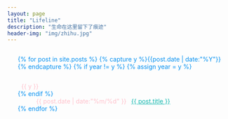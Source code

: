 ```yaml
---
layout: page
title: "Lifeline"
description: "生命在这里留下了痕迹"
header-img: "img/zhihu.jpg"
---
```


<style type="text/css">
.listing-seperator {
	list-style-type:none;
	font-weight:normal;
	margin-top:2em;
	color:pink
}
.listing-item { text-indent:3em; color:pink}
.listing-item a { margin-left:0.5em; color: #11b7ae}
.listing-item a:hover { text-description: underline}
</style>

<ul class="listing" style="list-style-type:none;font-weight:normal;margin-top:2em;color:#0590f0">
{% for post in site.posts %}
  {% capture y %}{{post.date | date:"%Y"}}{% endcapture %}
  {% if year != y %}
    {% assign year = y %}
    <li class="listing-seperator"><i class="fa fa-refresh fa-spin"></i>&nbsp;&nbsp;{{ y }}</li>
  {% endif %}
  <li class="listing-item">
    <time datetime="{{ post.date | date:"%Y-%m-%d" }}">{{ post.date | date:"%m/%d" }}</time>
    <a href="{{ post.url }}" title="{{ post.title }}">{{ post.title }}</a>
  </li>
{% endfor %}
</ul>
